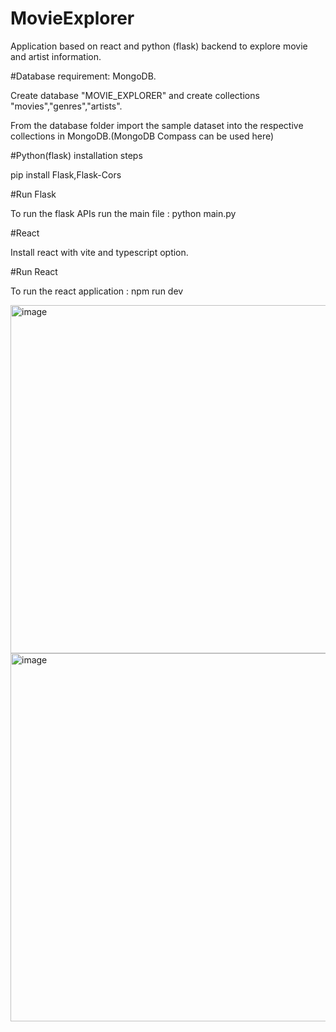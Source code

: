 # MovieExplorer
Application based on react and python (flask) backend to explore movie and artist information.

#Database requirement: MongoDB.

  Create database "MOVIE_EXPLORER" and create collections "movies","genres","artists".
  
  From the database folder import the sample dataset into the respective collections in MongoDB.(MongoDB Compass can be used here)

#Python(flask) installation steps

pip install Flask,Flask-Cors

#Run Flask

To run the flask APIs run the main file : python main.py 

#React

Install react with vite and typescript option.

#Run React

To run the react application : npm run dev 


<img width="1424" height="557" alt="image" src="https://github.com/user-attachments/assets/42cdd3b9-d690-4a42-a2b6-8efb618e2dc4" />

<img width="1399" height="589" alt="image" src="https://github.com/user-attachments/assets/e4491008-d7eb-40e6-b521-21251d5ad815" />





